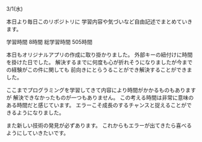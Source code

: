 3/1(水)

本日より毎日このリポジトリに
学習内容や気づいなど自由記述でまとめていきます。

学習時間 8時間
総学習時間 505時間

本日もオリジナルアプリの作成に取り掛かりました。
外部キーの紐付けに時間を掛けた日でした。
解決するまでに何度も心が折れそうになりましたが今までの経験がこの件に関しても
前向きにとらうることができ解決することができました。

ここまでプログラミングを学習してきて内容により時間がかかるものもありますが
解決できなかったものが一つもありません。
この考える時間は非常に意味のある時間だと感じています。
エラーこそ成長のするチャンスと捉えることができるようになりました。

また新しい技術の発見が必ずあります。
これからもエラーが出てきたら喜べるようにしていきたいです。

